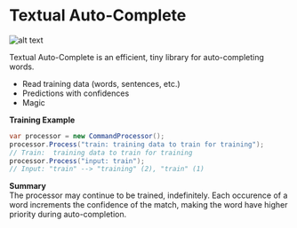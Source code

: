 # Textual Auto-Complete
![alt text](https://blairleduc.gallerycdn.vsassets.io/extensions/blairleduc/net-core-starters-pack/1.0.0/1510457372304/Microsoft.VisualStudio.Services.Icons.Default "dot net core project")

Textual Auto-Complete is an efficient, tiny library for auto-completing words.

  - Read training data (words, sentences, etc.)
  - Predictions with confidences
  - Magic

__Training Example__

```csharp
var processor = new CommandProcessor();
processor.Process("train: training data to train for training");
// Train:  training data to train for training
processor.Process("input: train");
// Input: "train" --> "training" (2), "train" (1)
```

__Summary__  
The processor may continue to be trained, indefinitely. Each occurence of a word increments the confidence of the match, making the word have higher priority during auto-completion.
